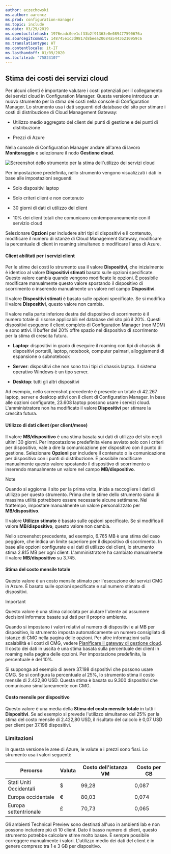 ```yaml
---
author: aczechowski
ms.author: aaroncz
ms.prod: configuration-manager
ms.topic: include
ms.date: 03/29/2019
ms.openlocfilehash: 1976eadc0ee1cf33b2f91363e0e089477590676a
ms.sourcegitcommit: 148745e1c3d9817d8beea20684a54436210959c6
ms.translationtype: HT
ms.contentlocale: it-IT
ms.lasthandoff: 01/09/2020
ms.locfileid: "75823107"
---
```

## <a name="bkmk_cmg"></a> Stima dei costi dei servizi cloud

<!--3555774-->

Per alcuni clienti è importante valutare i costi potenziali per il collegamento dei servizi cloud in Configuration Manager. Questa versione introduce un nuovo strumento per la stima dei costi nella console di Configuration Manager. Lo strumento usa i dati seguenti del database del sito per stimare i costi di distribuzione di Cloud Management Gateway:  

- Utilizzo medio aggregato del client dei punti di gestione e dei punti di distribuzione  

- Prezzi di Azure  

Nella console di Configuration Manager andare all'area di lavoro **Monitoraggio** e selezionare il nodo **Gestione cloud**.  

![Screenshot dello strumento per la stima dell'utilizzo dei servizi cloud](../../media/3555774-cmg-cost-estimator.png)

Per impostazione predefinita, nello strumento vengono visualizzati i dati in base alle impostazioni seguenti:  

- Solo dispositivi laptop  

- Solo criteri client e non contenuto  

- 30 giorni di dati di utilizzo del client  

- 10% dei client totali che comunicano contemporaneamente con il servizio cloud  

Selezionare **Opzioni** per includere altri tipi di dispositivi e il contenuto, modificare il numero di istanze di Cloud Management Gateway, modificare la percentuale di client in roaming simultaneo o modificare l'area di Azure.

#### <a name="clients-enabled-for-client-services"></a>Client abilitati per i servizi client

Per le stime dei costi lo strumento usa il valore **Dispositivi**, che inizialmente è identico al valore **Dispositivi stimati** basato sulle opzioni specificate. Questo valore cambia quando vengono modificate le opzioni. È possibile modificare manualmente questo valore spostando il dispositivo di scorrimento o inserendo manualmente un valore nel campo **Dispositivi**.

Il valore **Dispositivi stimati** è basato sulle opzioni specificate. Se si modifica il valore **Dispositivi**, questo valore non cambia.

Il valore nella parte inferiore destra del dispositivo di scorrimento è il numero totale di risorse applicabili nel database del sito più il 20%. Questi dispositivi eseguono il client completo di Configuration Manager (non MDM) e sono attivi. Il buffer del 20% offre spazio nel dispositivo di scorrimento per la stima di crescita futura.

- **Laptop**: dispositivi in grado di eseguire il roaming con tipi di chassis di dispositivi portatili, laptop, notebook, computer palmari, alloggiamenti di espansione o subnotebook  

- **Server**: dispositivi che non sono tra i tipi di chassis laptop. Il sistema operativo Windows è un tipo server.  

- **Desktop**: tutti gli altri dispositivi  

Ad esempio, nello screenshot precedente è presente un totale di 42.267 laptop, server e desktop attivi con il client di Configuration Manager. In base alle opzioni configurate, 23.608 laptop possono usare i servizi cloud. L'amministratore non ha modificato il valore **Dispositivi** per stimare la crescita futura.

#### <a name="client-data-consumption-per-clientmonth"></a>Utilizzo di dati client (per client/mese)

Il valore **MB/dispositivo** è una stima basata sui dati di utilizzo del sito negli ultimi 30 giorni. Per impostazione predefinita viene avviato solo con i criteri per dispositivo, vale a dire la comunicazione per dispositivo con il punto di gestione. Selezionare **Opzioni** per includere il contenuto o la comunicazione per dispositivo con i punti di distribuzione. È possibile modificare manualmente questo valore spostando il dispositivo di scorrimento o inserendo manualmente un valore nel campo **MB/dispositivo**.

> [!Note]  
> Quando si aggiorna il sito per la prima volta, inizia a raccogliere i dati di utilizzo per questo strumento. Prima che le stime dello strumento siano di massima utilità potrebbero essere necessarie alcune settimane. Nel frattempo, impostare manualmente un valore personalizzato per **MB/dispositivo**.  

Il valore **Utilizzo stimato** è basato sulle opzioni specificate. Se si modifica il valore **MB/dispositivo**, questo valore non cambia.

<!-- The value at the bottom far right of the slider control is the total amount of data usage for all applicable resources. It defaults to 5,000 MB. When you include content, the tool increases this value to include the estimated amount of content. -->

Nello screenshot precedente, ad esempio, 6.765 MB è una stima del caso peggiore, che indica un limite superiore per il dispositivo di scorrimento. In base alle opzioni configurate e ai dati di utilizzo dei client, lo strumento stima 2.815 MB per ogni client. L'amministratore ha cambiato manualmente il valore **MB/dispositivo** su 3.745.

#### <a name="total-monthly-cost-estimate"></a>Stima del costo mensile totale

Questo valore è un costo mensile stimato per l'esecuzione dei servizi CMG in Azure. È basato sulle opzioni specificate e sul numero stimato di dispositivi.

> [!Important]  
> Questo valore è una stima calcolata per aiutare l'utente ad assumere decisioni informate basate sui dati per il proprio ambiente.  

Quando si impostano i valori relativi al numero di dispositivi e ai MB per dispositivo, lo strumento imposta automaticamente un numero consigliato di istanze di CMG nella pagina delle opzioni. Per altre informazioni sulla scalabilità e i costi di CMG, vedere [Pianificare il gateway di gestione cloud](/sccm/core/clients/manage/cmg/plan-cloud-management-gateway#cost). Il costo dei dati in uscita è una stima basata sulla percentuale dei client in roaming nella pagina delle opzioni. Per impostazione predefinita, la percentuale è del 10%.

Si supponga ad esempio di avere 37.198 dispositivi che possono usare CMG. Se si configura la percentuale al 25%, lo strumento stima il costo mensile di 2.422,80 USD. Questa stima è basata su 9.300 dispositivi che comunicano simultaneamente con CMG.

#### <a name="monthly-cost-per-device"></a>Costo mensile per dispositivo

Questo valore è una media della **Stima del costo mensile totale** in tutti i **Dispositivi**. Se ad esempio si prevede l'utilizzo simultaneo del 25% per la stima del costo mensile di 2.422,80 USD, il risultato del calcolo è 0,07 USD per client per 37.198 dispositivi.


### <a name="limitations"></a>Limitazioni

In questa versione le aree di Azure, le valute e i prezzi sono fissi. Lo strumento usa i valori seguenti:

|Percorso | Valuta | Costo dell'istanza VM | Costo per GB |
|---------|---------|---------|---------|
| Stati Uniti Occidentali | $ | 99,28 | 0,087 |
| Europa occidentale | € | 80,03 | 0,074 |
| Europa settentrionale | £ | 70,73 | 0,065 |

Gli ambienti Technical Preview sono destinati all'uso in ambienti lab e non possono includere più di 10 client. Dato il basso numero di client, questo strumento potrebbe calcolare stime molto basse. È sempre possibile correggere manualmente i valori. L'utilizzo medio dei dati del client è in genere compreso tra 1 e 3 GB per dispositivo.
